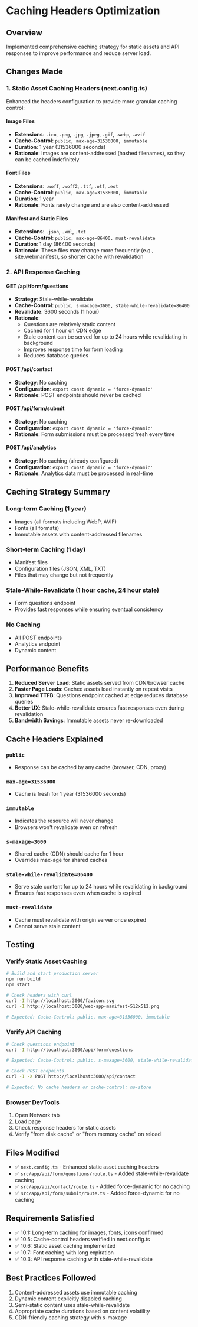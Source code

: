 # Caching Headers Optimization

## Overview
Implemented comprehensive caching strategy for static assets and API responses to improve performance and reduce server load.

## Changes Made

### 1. Static Asset Caching Headers (next.config.ts)

Enhanced the headers configuration to provide more granular caching control:

#### Image Files
- **Extensions**: `.ico`, `.png`, `.jpg`, `.jpeg`, `.gif`, `.webp`, `.avif`
- **Cache-Control**: `public, max-age=31536000, immutable`
- **Duration**: 1 year (31536000 seconds)
- **Rationale**: Images are content-addressed (hashed filenames), so they can be cached indefinitely

#### Font Files
- **Extensions**: `.woff`, `.woff2`, `.ttf`, `.otf`, `.eot`
- **Cache-Control**: `public, max-age=31536000, immutable`
- **Duration**: 1 year
- **Rationale**: Fonts rarely change and are also content-addressed

#### Manifest and Static Files
- **Extensions**: `.json`, `.xml`, `.txt`
- **Cache-Control**: `public, max-age=86400, must-revalidate`
- **Duration**: 1 day (86400 seconds)
- **Rationale**: These files may change more frequently (e.g., site.webmanifest), so shorter cache with revalidation

### 2. API Response Caching

#### GET /api/form/questions
- **Strategy**: Stale-while-revalidate
- **Cache-Control**: `public, s-maxage=3600, stale-while-revalidate=86400`
- **Revalidate**: 3600 seconds (1 hour)
- **Rationale**: 
  - Questions are relatively static content
  - Cached for 1 hour on CDN edge
  - Stale content can be served for up to 24 hours while revalidating in background
  - Improves response time for form loading
  - Reduces database queries

#### POST /api/contact
- **Strategy**: No caching
- **Configuration**: `export const dynamic = 'force-dynamic'`
- **Rationale**: POST endpoints should never be cached

#### POST /api/form/submit
- **Strategy**: No caching
- **Configuration**: `export const dynamic = 'force-dynamic'`
- **Rationale**: Form submissions must be processed fresh every time

#### POST /api/analytics
- **Strategy**: No caching (already configured)
- **Configuration**: `export const dynamic = 'force-dynamic'`
- **Rationale**: Analytics data must be processed in real-time

## Caching Strategy Summary

### Long-term Caching (1 year)
- Images (all formats including WebP, AVIF)
- Fonts (all formats)
- Immutable assets with content-addressed filenames

### Short-term Caching (1 day)
- Manifest files
- Configuration files (JSON, XML, TXT)
- Files that may change but not frequently

### Stale-While-Revalidate (1 hour cache, 24 hour stale)
- Form questions endpoint
- Provides fast responses while ensuring eventual consistency

### No Caching
- All POST endpoints
- Analytics endpoint
- Dynamic content

## Performance Benefits

1. **Reduced Server Load**: Static assets served from CDN/browser cache
2. **Faster Page Loads**: Cached assets load instantly on repeat visits
3. **Improved TTFB**: Questions endpoint cached at edge reduces database queries
4. **Better UX**: Stale-while-revalidate ensures fast responses even during revalidation
5. **Bandwidth Savings**: Immutable assets never re-downloaded

## Cache Headers Explained

### `public`
- Response can be cached by any cache (browser, CDN, proxy)

### `max-age=31536000`
- Cache is fresh for 1 year (31536000 seconds)

### `immutable`
- Indicates the resource will never change
- Browsers won't revalidate even on refresh

### `s-maxage=3600`
- Shared cache (CDN) should cache for 1 hour
- Overrides max-age for shared caches

### `stale-while-revalidate=86400`
- Serve stale content for up to 24 hours while revalidating in background
- Ensures fast responses even when cache is expired

### `must-revalidate`
- Cache must revalidate with origin server once expired
- Cannot serve stale content

## Testing

### Verify Static Asset Caching
```bash
# Build and start production server
npm run build
npm start

# Check headers with curl
curl -I http://localhost:3000/favicon.svg
curl -I http://localhost:3000/web-app-manifest-512x512.png

# Expected: Cache-Control: public, max-age=31536000, immutable
```

### Verify API Caching
```bash
# Check questions endpoint
curl -I http://localhost:3000/api/form/questions

# Expected: Cache-Control: public, s-maxage=3600, stale-while-revalidate=86400

# Check POST endpoints
curl -I -X POST http://localhost:3000/api/contact

# Expected: No cache headers or cache-control: no-store
```

### Browser DevTools
1. Open Network tab
2. Load page
3. Check response headers for static assets
4. Verify "from disk cache" or "from memory cache" on reload

## Files Modified
- ✅ `next.config.ts` - Enhanced static asset caching headers
- ✅ `src/app/api/form/questions/route.ts` - Added stale-while-revalidate caching
- ✅ `src/app/api/contact/route.ts` - Added force-dynamic for no caching
- ✅ `src/app/api/form/submit/route.ts` - Added force-dynamic for no caching

## Requirements Satisfied
- ✅ 10.1: Long-term caching for images, fonts, icons confirmed
- ✅ 10.5: Cache-control headers verified in next.config.ts
- ✅ 10.6: Static asset caching implemented
- ✅ 10.7: Font caching with long expiration
- ✅ 10.3: API response caching with stale-while-revalidate

## Best Practices Followed
1. Content-addressed assets use immutable caching
2. Dynamic content explicitly disabled caching
3. Semi-static content uses stale-while-revalidate
4. Appropriate cache durations based on content volatility
5. CDN-friendly caching strategy with s-maxage
